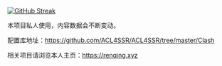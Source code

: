 <a href="https://git.io/streak-stats"><img src="https://github-readme-streak-stats.herokuapp.com?user=renqingLai&theme=dark&hide_border=true&locale=zh_Hans" alt="GitHub Streak" /></a>

本项目私人使用，内容数据会不断变动。

配置库地址：https://github.com/ACL4SSR/ACL4SSR/tree/master/Clash

相关项目请浏览本人主页：https://renqing.xyz
